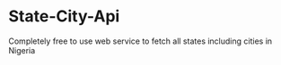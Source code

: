 # State-City-Api
Completely free to use web service to fetch all states including cities in Nigeria
